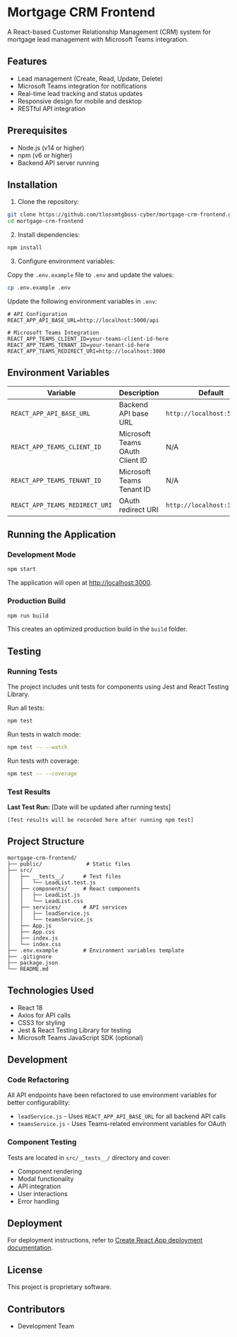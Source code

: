# Mortgage CRM Frontend

A React-based Customer Relationship Management (CRM) system for mortgage lead management with Microsoft Teams integration.

## Features

- Lead management (Create, Read, Update, Delete)
- Microsoft Teams integration for notifications
- Real-time lead tracking and status updates
- Responsive design for mobile and desktop
- RESTful API integration

## Prerequisites

- Node.js (v14 or higher)
- npm (v6 or higher)
- Backend API server running

## Installation

1. Clone the repository:
```bash
git clone https://github.com/tlossmtgboss-cyber/mortgage-crm-frontend.git
cd mortgage-crm-frontend
```

2. Install dependencies:
```bash
npm install
```

3. Configure environment variables:

Copy the `.env.example` file to `.env` and update the values:

```bash
cp .env.example .env
```

Update the following environment variables in `.env`:

```env
# API Configuration
REACT_APP_API_BASE_URL=http://localhost:5000/api

# Microsoft Teams Integration
REACT_APP_TEAMS_CLIENT_ID=your-teams-client-id-here
REACT_APP_TEAMS_TENANT_ID=your-tenant-id-here
REACT_APP_TEAMS_REDIRECT_URI=http://localhost:3000
```

## Environment Variables

| Variable | Description | Default |
|----------|-------------|----------|
| `REACT_APP_API_BASE_URL` | Backend API base URL | `http://localhost:5000/api` |
| `REACT_APP_TEAMS_CLIENT_ID` | Microsoft Teams OAuth Client ID | N/A |
| `REACT_APP_TEAMS_TENANT_ID` | Microsoft Teams Tenant ID | N/A |
| `REACT_APP_TEAMS_REDIRECT_URI` | OAuth redirect URI | `http://localhost:3000` |

## Running the Application

### Development Mode

```bash
npm start
```

The application will open at [http://localhost:3000](http://localhost:3000).

### Production Build

```bash
npm run build
```

This creates an optimized production build in the `build` folder.

## Testing

### Running Tests

The project includes unit tests for components using Jest and React Testing Library.

Run all tests:
```bash
npm test
```

Run tests in watch mode:
```bash
npm test -- --watch
```

Run tests with coverage:
```bash
npm test -- --coverage
```

### Test Results

**Last Test Run:** [Date will be updated after running tests]

```
[Test results will be recorded here after running npm test]
```

## Project Structure

```
mortgage-crm-frontend/
├── public/              # Static files
├── src/
│   ├── __tests__/      # Test files
│   │   └── LeadList.test.js
│   ├── components/     # React components
│   │   ├── LeadList.js
│   │   └── LeadList.css
│   ├── services/       # API services
│   │   ├── leadService.js
│   │   └── teamsService.js
│   ├── App.js
│   ├── App.css
│   ├── index.js
│   └── index.css
├── .env.example        # Environment variables template
├── .gitignore
├── package.json
└── README.md
```

## Technologies Used

- React 18
- Axios for API calls
- CSS3 for styling
- Jest & React Testing Library for testing
- Microsoft Teams JavaScript SDK (optional)

## Development

### Code Refactoring

All API endpoints have been refactored to use environment variables for better configurability:
- `leadService.js` - Uses `REACT_APP_API_BASE_URL` for all backend API calls
- `teamsService.js` - Uses Teams-related environment variables for OAuth

### Component Testing

Tests are located in `src/__tests__/` directory and cover:
- Component rendering
- Modal functionality
- API integration
- User interactions
- Error handling

## Deployment

For deployment instructions, refer to [Create React App deployment documentation](https://facebook.github.io/create-react-app/docs/deployment).

## License

This project is proprietary software.

## Contributors

- Development Team
